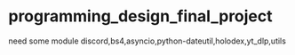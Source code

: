 # programming_design_final_project
need some module
discord,bs4,asyncio,python-dateutil,holodex,yt_dlp,utils
